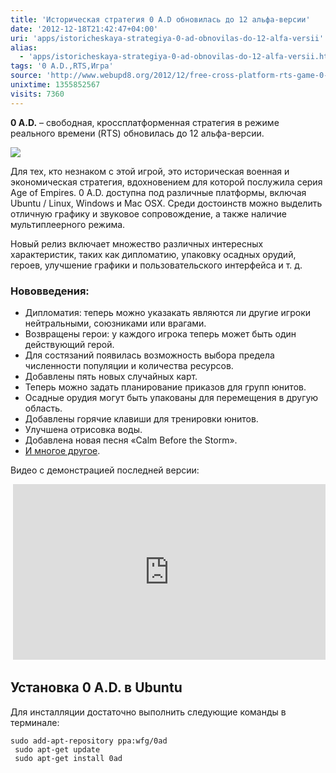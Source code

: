 ```yaml
---
title: 'Историческая стратегия 0 A.D обновилась до 12 альфа-версии'
date: '2012-12-18T21:42:47+04:00'
uri: 'apps/istoricheskaya-strategiya-0-ad-obnovilas-do-12-alfa-versii'
alias: 
  - 'apps/istoricheskaya-strategiya-0-ad-obnovilas-do-12-alfa-versii.html'
tags: '0 A.D.,RTS,Игра'
source: 'http://www.webupd8.org/2012/12/free-cross-platform-rts-game-0-ad-alpha.html'
unixtime: 1355852567
visits: 7360
---
```

**0 A.D.** – свободная, кроссплатформенная стратегия в режиме реального времени (RTS) обновилась до 12 альфа-версии.

[![](img/2012/12/18/21-00/carthaginian-building-set-6157719257-o.jpg)](img/2012/12/18/21-00/carthaginian-building-set-6157719257-o.jpg)

Для тех, кто незнаком с этой игрой, это историческая военная и экономическая стратегия, вдохновением для которой послужила серия Age of Empires. 0 A.D. доступна под различные платформы, включая Ubuntu / Linux, Windows и Mac OSX. Среди достоинств можно выделить отличную графику и звуковое сопровождение, а также наличие мультиплеерного режима.

Новый релиз включает множество различных интересных характеристик, таких как дипломатию, упаковку осадных орудий, героев, улучшение графики и пользовательского интерфейса и т. д.

### Нововведения:

*   Дипломатия: теперь можно указакать являются ли другие игроки нейтральными, союзниками или врагами.
*   Возвращены герои: у каждого игрока теперь может быть один действующий герой.
*   Для состязаний появилась возможность выбора предела численности популяции и количества ресурсов.
*   Добавлены пять новых случайных карт.
*   Теперь можно задать планирование приказов для групп юнитов.
*   Осадные орудия могут быть упакованы для перемещения в другую область.
*   Добавлены горячие клавиши для тренировки юнитов.
*   Улучшена отрисовка воды.
*   Добавлена новая песня «Calm Before the Storm».
*   [И многое другое](http://play0ad.com/alpha-12-loucetios/).

Видео с демонстрацией последней версии:

 <iframe width="500" height="281" src="http://www.youtube.com/embed/I_xDEJrf6q4" frameborder="0" allowfullscreen=""></iframe>

## Установка 0 A.D. в Ubuntu

Для инсталляции достаточно выполнить следующие команды в терминале:

```
sudo add-apt-repository ppa:wfg/0ad
 sudo apt-get update
 sudo apt-get install 0ad
```
